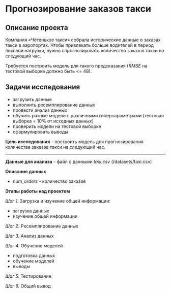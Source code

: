 # Прогнозирование заказов такси

## Описание проекта

Компания «Чётенькое такси» собрала исторические данные о заказах такси в аэропортах. Чтобы привлекать больше водителей в период пиковой нагрузки, нужно спрогнозировать количество заказов такси на следующий час.

Требуется построить модель для такого предсказания (*RMSE* на тестовой выборке должно быть <= 48).

## Задачи исследования

* загрузить данные
* выполнить ресемплирование данных
* провести анализ данных
* обучить разные модели с различными гиперпараметрами (тестовая выборка = 10% от исходных данных)
* проверить модели на тестовой выборке
* сформулировать выводы

**Цель исследования** - построить модель для прогнозирования количества заказов такси на следующий час.

---
**Данные для анализа** - файл с данными *taxi.csv* (/datasets/taxi.csv)

**Описание данных**

* *num_orders* - количество заказов

**Этапы работы над проектом**

*Шаг 1.* Загрузка и изучение общей информации:
* загрузка данных
* изучение общей информации

*Шаг 2.* Ресемплирование данных

*Шаг 3.* Анализ данных

*Шаг 4.* Обучение моделей
* подготовка данных
* обучение моделей
* выводы

*Шаг 5.* Тестирование

*Шаг 6.* Общий вывод 
